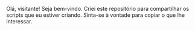 Olá, visitante!
Seja bem-vindo.
Criei este repositório para compartilhar os scripts que eu estiver criando.
Sinta-se à vontade para copiar o que lhe interessar.
